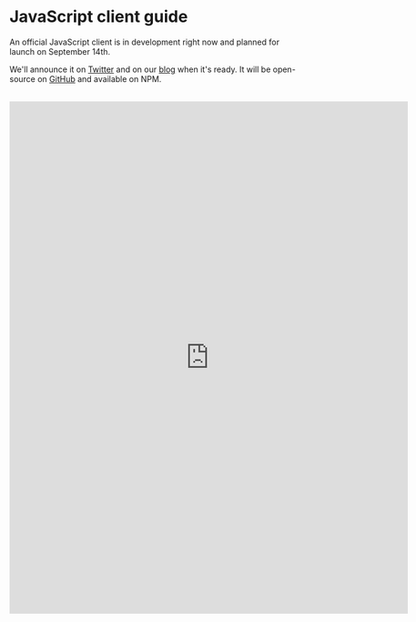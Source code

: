 # JavaScript client guide

An official JavaScript client is in development right now and planned for launch on September 14th.

We'll announce it on <a href="https://twitter.com/heroicdev?lang=en" target="\_blank">Twitter</a> and on our <a href="https://blog.heroiclabs.com/" target="\_blank">blog</a> when it's ready. It will be open-source on <a href="https://github.com/heroiclabs" target="\_blank">GitHub</a> and available on NPM.

<br/>
<iframe src="https://docs.google.com/forms/d/e/1FAIpQLScNkq6Et3yVOU2M6eHPTrl_Filn_PHnth_yK_wqnFpj_7xxaA/viewform?embedded=true" width="700" height="900" frameborder="0" marginheight="0" marginwidth="0">Loading...</iframe>
